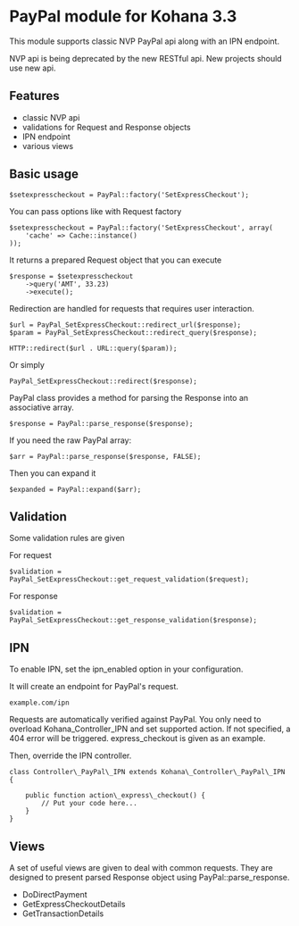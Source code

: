 # PayPal module for Kohana 3.3

This module supports classic NVP PayPal api along with an IPN endpoint.

NVP api is being deprecated by the new RESTful api. New projects should use new api.

## Features

* classic NVP api
* validations for Request and Response objects
* IPN endpoint
* various views

## Basic usage

    $setexpresscheckout = PayPal::factory('SetExpressCheckout');

You can pass options like with Request factory

    $setexpresscheckout = PayPal::factory('SetExpressCheckout', array(
        'cache' => Cache::instance()
    ));

It returns a prepared Request object that you can execute

    $response = $setexpresscheckout
        ->query('AMT', 33.23)
        ->execute();

Redirection are handled for requests that requires user interaction.

    $url = PayPal_SetExpressCheckout::redirect_url($response);
    $param = PayPal_SetExpressCheckout::redirect_query($response);

    HTTP::redirect($url . URL::query($param));

Or simply

    PayPal_SetExpressCheckout::redirect($response);

PayPal class provides a method for parsing the Response into an associative array.

    $response = PayPal::parse_response($response);

If you need the raw PayPal array:

    $arr = PayPal::parse_response($response, FALSE);

Then you can expand it

    $expanded = PayPal::expand($arr);

## Validation

Some validation rules are given

For request

    $validation = PayPal_SetExpressCheckout::get_request_validation($request);

For response

    $validation = PayPal_SetExpressCheckout::get_response_validation($response);

## IPN

To enable IPN, set the ipn\_enabled option in your configuration.

It will create an endpoint for PayPal's request.

    example.com/ipn

Requests are automatically verified against PayPal. You only need to overload Kohana\_Controller\_IPN and set supported action. If not specified, a 404 error will be triggered. express\_checkout is given as an example.

Then, override the IPN controller.

    class Controller\_PayPal\_IPN extends Kohana\_Controller\_PayPal\_IPN {

        public function action\_express\_checkout() {
            // Put your code here...
        }
    }

## Views

A set of useful views are given to deal with common requests. They are designed to present parsed Response object using PayPal::parse\_response.

* DoDirectPayment
* GetExpressCheckoutDetails
* GetTransactionDetails
